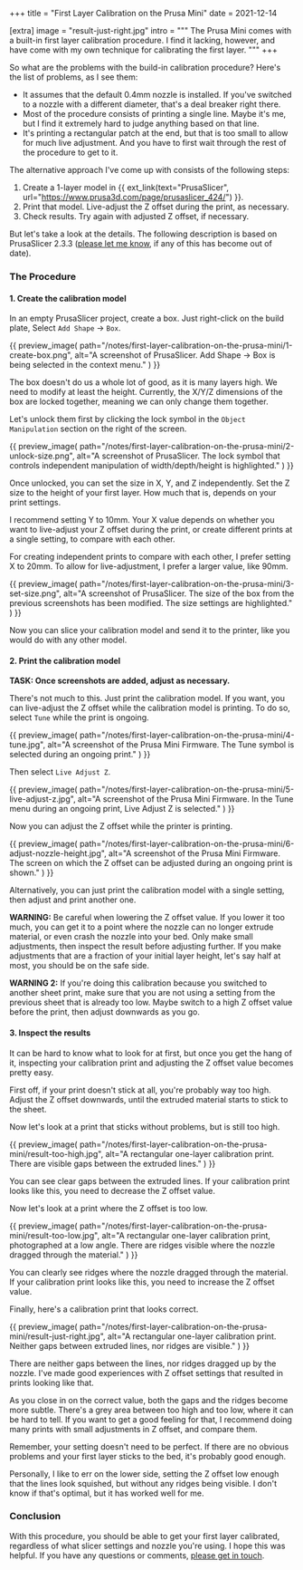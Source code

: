 +++
title = "First Layer Calibration on the Prusa Mini"
date  = 2021-12-14

[extra]
image = "result-just-right.jpg"
intro = """
The Prusa Mini comes with a built-in first layer calibration procedure. I find it lacking, however, and have come with my own technique for calibrating the first layer.
"""
+++

So what are the problems with the build-in calibration procedure? Here's the list of problems, as I see them:

- It assumes that the default 0.4mm nozzle is installed. If you've switched to a nozzle with a different diameter, that's a deal breaker right there.
- Most of the procedure consists of printing a single line. Maybe it's me, but I find it extremely hard to judge anything based on that line.
- It's printing a rectangular patch at the end, but that is too small to allow for much live adjustment. And you have to first wait through the rest of the procedure to get to it.

The alternative approach I've come up with consists of the following steps:

1. Create a 1-layer model in {{ ext_link(text="PrusaSlicer", url="https://www.prusa3d.com/page/prusaslicer_424/") }}.
2. Print that model. Live-adjust the Z offset during the print, as necessary.
3. Check results. Try again with adjusted Z offset, if necessary.

But let's take a look at the details. The following description is based on PrusaSlicer 2.3.3 ([please let me know](/contact), if any of this has become out of date).


### The Procedure

#### 1. Create the calibration model

In an empty PrusaSlicer project, create a box. Just right-click on the build plate, Select `Add Shape` -> `Box`.

{{
    preview_image(
        path="/notes/first-layer-calibration-on-the-prusa-mini/1-create-box.png",
        alt="A screenshot of PrusaSlicer. Add Shape -> Box is being selected in the context menu."
    )
}}

The box doesn't do us a whole lot of good, as it is many layers high. We need to modify at least the height. Currently, the X/Y/Z dimensions of the box are locked together, meaning we can only change them together.

Let's unlock them first by clicking the lock symbol in the `Object Manipulation` section on the right of the screen.

{{
    preview_image(
        path="/notes/first-layer-calibration-on-the-prusa-mini/2-unlock-size.png",
        alt="A screenshot of PrusaSlicer. The lock symbol that controls independent manipulation of width/depth/height is highlighted."
    )
}}

Once unlocked, you can set the size in X, Y, and Z independently. Set the Z size to the height of your first layer. How much that is, depends on your print settings.

I recommend setting Y to 10mm. Your X value depends on whether you want to live-adjust your Z offset during the print, or create different prints at a single setting, to compare with each other.

For creating independent prints to compare with each other, I prefer setting X to 20mm. To allow for live-adjustment, I prefer a larger value, like 90mm.

{{
    preview_image(
        path="/notes/first-layer-calibration-on-the-prusa-mini/3-set-size.png",
        alt="A screenshot of PrusaSlicer. The size of the box from the previous screenshots has been modified. The size settings are highlighted."
    )
}}

Now you can slice your calibration model and send it to the printer, like you would do with any other model.

#### 2. Print the calibration model

**TASK: Once screenshots are added, adjust as necessary.**

There's not much to this. Just print the calibration model. If you want, you can live-adjust the Z offset while the calibration model is printing. To do so, select `Tune` while the print is ongoing.

{{
    preview_image(
        path="/notes/first-layer-calibration-on-the-prusa-mini/4-tune.jpg",
        alt="A screenshot of the Prusa Mini Firmware. The Tune symbol is selected during an ongoing print."
    )
}}

Then select `Live Adjust Z`.

{{
    preview_image(
        path="/notes/first-layer-calibration-on-the-prusa-mini/5-live-adjust-z.jpg",
        alt="A screenshot of the Prusa Mini Firmware. In the Tune menu during an ongoing print, Live Adjust Z is selected."
    )
}}

Now you can adjust the Z offset while the printer is printing.

{{
    preview_image(
        path="/notes/first-layer-calibration-on-the-prusa-mini/6-adjust-nozzle-height.jpg",
        alt="A screenshot of the Prusa Mini Firmware. The screen on which the Z offset can be adjusted during an ongoing print is shown."
    )
}}

Alternatively, you can just print the calibration model with a single setting, then adjust and print another one.

**WARNING:** Be careful when lowering the Z offset value. If you lower it too much, you can get it to a point where the nozzle can no longer extrude material, or even crash the nozzle into your bed. Only make small adjustments, then inspect the result before adjusting further. If you make adjustments that are a fraction of your initial layer height, let's say half at most, you should be on the safe side.

**WARNING 2:** If you're doing this calibration because you switched to another sheet print, make sure that you are not using a setting from the previous sheet that is already too low. Maybe switch to a high Z offset value before the print, then adjust downwards as you go.

#### 3. Inspect the results

It can be hard to know what to look for at first, but once you get the hang of it, inspecting your calibration print and adjusting the Z offset value becomes pretty easy.

First off, if your print doesn't stick at all, you're probably way too high. Adjust the Z offset downwards, until the extruded material starts to stick to the sheet.

Now let's look at a print that sticks without problems, but is still too high.

{{
    preview_image(
        path="/notes/first-layer-calibration-on-the-prusa-mini/result-too-high.jpg",
        alt="A rectangular one-layer calibration print. There are visible gaps between the extruded lines."
    )
}}

You can see clear gaps between the extruded lines. If your calibration print looks like this, you need to decrease the Z offset value.

Now let's look at a print where the Z offset is too low.

{{
    preview_image(
        path="/notes/first-layer-calibration-on-the-prusa-mini/result-too-low.jpg",
        alt="A rectangular one-layer calibration print, photographed at a low angle. There are ridges visible where the nozzle dragged through the material."
    )
}}

You can clearly see ridges where the nozzle dragged through the material. If your calibration print looks like this, you need to increase the Z offset value.

Finally, here's a calibration print that looks correct.

{{
    preview_image(
        path="/notes/first-layer-calibration-on-the-prusa-mini/result-just-right.jpg",
        alt="A rectangular one-layer calibration print. Neither gaps between extruded lines, nor ridges are visible."
    )
}}

There are neither gaps between the lines, nor ridges dragged up by the nozzle. I've made good experiences with Z offset settings that resulted in prints looking like that.

As you close in on the correct value, both the gaps and the ridges become more subtle. There's a grey area between too high and too low, where it can be hard to tell. If you want to get a good feeling for that, I recommend doing many prints with small adjustments in Z offset, and compare them.

Remember, your setting doesn't need to be perfect. If there are no obvious problems and your first layer sticks to the bed, it's probably good enough.

Personally, I like to err on the lower side, setting the Z offset low enough that the lines look squished, but without any ridges being visible. I don't know if that's optimal, but it has worked well for me.


### Conclusion

With this procedure, you should be able to get your first layer calibrated, regardless of what slicer settings and nozzle you're using. I hope this was helpful. If you have any questions or comments, [please get in touch](/contact).

